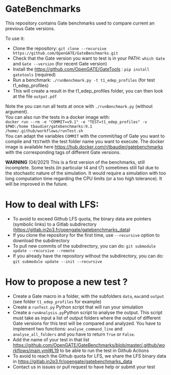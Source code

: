 # GateBenchmarks

This repository contains Gate benchmarks used to compare current an previous Gate versions. 

To use it: 
* Clone the repository: `git clone --recursive https://github.com/OpenGATE/GateBenchmarks.git`
* Check that the Gate version you want to test is in your PATH: `which Gate` and `Gate --version` (for recent Gate version)
* Install the https://github.com/OpenGATE/GateTools : `pip install gatetools` (required)
* Run a benchmark: `./runBenchmark.py -t t1_edep_profiles` (for test t1_edep_profiles)
* This will create a result in the t1_edep_profiles folder, you can then look at the file `output.pdf`

Note the you can run all tests at once with `./runBenchmark.py` (without argument).  
You can also run the tests in a docker image with:  
`docker run --rm -e "COMMIT=v9.1" -e "TEST=t1_edep_profiles" -v $PWD:/home tbaudier/gatebenchmarks:9.1 /home/.github/workflows/runTest.sh`  
You can adapt the variables `COMMIT` with the commit/tag of Gate you want to compile and `TEST`with the test folder name you want to execute. The docker image is available here https://hub.docker.com/r/tbaudier/gatebenchmarks with the corresponding tags of different Gate versions.

**WARNING** (04/2021) This is a first version of the benchmarks, still incomplete. Some tests (in particular t4 and t7) sometimes still fail due to the stochastic nature of the simulation. It would require a simulation with too long computation time regarding the CPU limits (or a too high tolerance). It will be improved in the future.

# How to deal with LFS:

* To avoid to exceed Github LFS quota, the binary data are pointers (symbolic links) to a Gitlab subdirectory (https://gitlab.in2p3.fr/opengate/gatebenchmarks_data)
* If you clone the repository for the first time, use `--recursive` option to download the subdirectory
* To pull new commits of the subdirectory, you can do: `git submodule update --recursive --remote`
* If you already have the repository without the subdirectory, you can do: `git submodule update --init --recursive`

# How to propose a new test ?

* Create a Gate macro in a folder, with the subfolders `data`, `mac`and `output` (see folder `t1_edep_profiles` for example)
* Create a `runTest.py` Python script that will run your simulation
* Create a `runAnalysis.py`Python script to analyse the output. This script must take as input a list of output folders where the output of different Gate versions for this test will be compared and analyzed. You have to implement two functions: `analyse_command_line` and `analyse_all_folders` and you have to return `True` or `False`.
* Add the name of your test in that list https://github.com/OpenGATE/GateBenchmarks/blob/master/.github/workflows/main.yml#L19 to be able to run the test in Github Actions
* To avoid to reach the Github quota for LFS, we share the LFS binary data in https://gitlab.in2p3.fr/opengate/gatebenchmarks_data
* Contact us in issues or pull request to have help or submit your test




